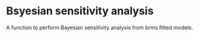 # Bsyesian sensitivity analysis
A function to perform Bayesian sensitivity analysis from brms fitted models.
